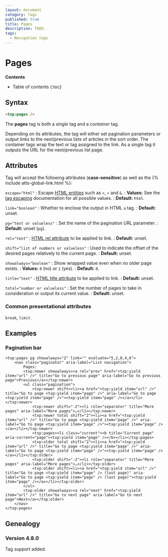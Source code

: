 ```yaml
---
layout: document
category: Tags
published: true
title: Pages
description: TODO.
tags:
  - Navigation tags
---
```


# Pages

**Contents**

* Table of contents
{:toc}

## Syntax

~~~ html
<txp:pages />
~~~

The **pages** tag is both a *single* tag and a *container* tag.

Depending on its attributes, the tag will either set pagination parameters or output links to the next/previous lists of articles in the sort order. The container tags wrap the text or tag assigned to the link. As a single tag it outputs the URL for the next/previous list page.

## Attributes

Tag will accept the following attributes (**case-sensitive**) as well as the {% include atts-global-link.html %}:

`escape="html"`
: Escape [HTML entities](https://developer.mozilla.org/en-US/docs/Glossary/Entity) such as `<`, `>` and `&`.
: **Values:** See the [tag escaping](/tags/learning/#tag-escaping) documentation for all possible values.
: **Default:** `html`.

`link="boolean"`
: Whether to enclose the output in HTML `a` tag.
: **Default:** unset.

`pg="text or valueless"`
: Set the name of the pagination URL parameter.
: **Default:** unset (`pg`).

`rel="text"`
: [HTML rel attribute](https://developer.mozilla.org/en-US/docs/Web/HTML/Attributes) to be applied to link.
: **Default:** unset.

`shift="list of numbers or valueless"`
: Used to indicate the offset of the desired pages relatively to the current page.
: **Default:** unset.

`showalways="boolean"`
: Show wrapped value even when no older page exists.
: **Values:** `0` (no) or `1` (yes).
: **Default:** `0`.

`title="text"`
: [HTML title attribute](https://developer.mozilla.org/en-US/docs/Web/HTML/Global_attributes#title) to be applied to link.
: **Default:** unset.

`total="number or valueless"`
: Set the number of pages to take in consideration or output its current value.
: **Default:** unset.

### Common presentational attributes

`break`, `limit`.

## Examples

### Pagination bar
``` txp
<txp:pages pg showalways="2" link="" evaluate="5,2,8,4,6">
    <nav class="paginator" aria-label="List navigation">
        Pages:
        <txp:newer showalways><a rel="prev" href="<txp:yield item="url" />" title="Go to previous page" aria-label="Go to previous page">Previous</a></txp:newer>
        <ul class="pagination">
            <txp:newer shift><li><a href="<txp:yield item="url" />" title="Go to page <txp:yield item="page" />" aria-label="Go to page <txp:yield item="page" />"><txp:yield item="page" /></a></li></txp:newer>
            <txp:newer shift="-2"><li role="separator" title="More pages" aria-label="More pages">…</li></txp:newer>
            <txp:newer total shift="2"><li><a href="<txp:yield item="url" />" title="Go to page <txp:yield item="page" />" aria-label="Go to page <txp:yield item="page" />"><txp:yield item="page" /></a></li></txp:newer>
            <txp:pages><li class="current"><b title="Current page" aria-current="page"><txp:yield item="page" /></b></li></txp:pages>
            <txp:older total shift="2"><li><a href="<txp:yield item="url" />" title="Go to page <txp:yield item="page" />" aria-label="Go to page <txp:yield item="page" />"><txp:yield item="page" /></a></li></txp:older>
            <txp:older shift="-2"><li role="separator" title="More pages" aria-label="More pages">…</li></txp:older>
            <txp:older shift><li><a href="<txp:yield item="url" />" title="Go to page <txp:yield item="page" /> (last page)" aria-label="Go to page <txp:yield item="page" /> (last page)"><txp:yield item="page" /></a></li></txp:older>
        </ul>
        <txp:older showalways><a rel="next" href="<txp:yield item="url" />" title="Go to next page" aria-label="Go to next page">Next</a></txp:older>
    </nav>
</txp:pages>
```

## Genealogy

### Version 4.8.0

Tag support added.

